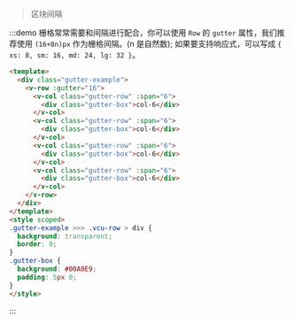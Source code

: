 > 区块间隔

:::demo 栅格常常需要和间隔进行配合，你可以使用 `Row` 的 `gutter` 属性，我们推荐使用 `(16+8n)px` 作为栅格间隔。(n 是自然数); 如果要支持响应式，可以写成 `{ xs: 8, sm: 16, md: 24, lg: 32 }`。

```html
<template>
  <div class="gutter-example">
    <v-row :gutter="16">
      <v-col class="gutter-row" :span="6">
        <div class="gutter-box">col-6</div>
      </v-col>
      <v-col class="gutter-row" :span="6">
        <div class="gutter-box">col-6</div>
      </v-col>
      <v-col class="gutter-row" :span="6">
        <div class="gutter-box">col-6</div>
      </v-col>
      <v-col class="gutter-row" :span="6">
        <div class="gutter-box">col-6</div>
      </v-col>
    </v-row>
  </div>
</template>
<style scoped>
.gutter-example >>> .vcu-row > div {
  background: transparent;
  border: 0;
}
.gutter-box {
  background: #00A0E9;
  padding: 5px 0;
}
</style>
```
:::

